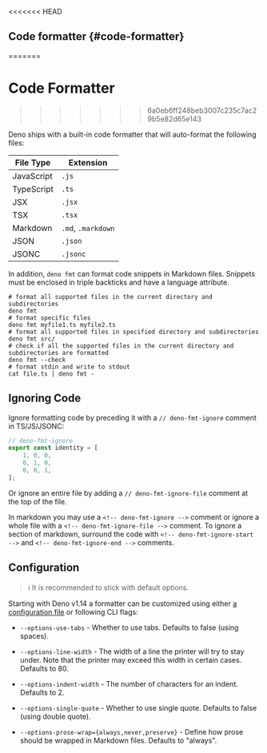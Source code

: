 <<<<<<< HEAD
## Code formatter {#code-formatter}
=======
# Code Formatter
>>>>>>> 6a0eb6ff248beb3007c235c7ac29b5e82d65e143

Deno ships with a built-in code formatter that will auto-format the following
files:

| File Type  | Extension          |
| ---------- | ------------------ |
| JavaScript | `.js`              |
| TypeScript | `.ts`              |
| JSX        | `.jsx`             |
| TSX        | `.tsx`             |
| Markdown   | `.md`, `.markdown` |
| JSON       | `.json`            |
| JSONC      | `.jsonc`           |

In addition, `deno fmt` can format code snippets in Markdown files. Snippets
must be enclosed in triple backticks and have a language attribute.

```shell
# format all supported files in the current directory and subdirectories
deno fmt
# format specific files
deno fmt myfile1.ts myfile2.ts
# format all supported files in specified directory and subdirectories
deno fmt src/
# check if all the supported files in the current directory and subdirectories are formatted
deno fmt --check
# format stdin and write to stdout
cat file.ts | deno fmt -
```

## Ignoring Code

Ignore formatting code by preceding it with a `// deno-fmt-ignore` comment in
TS/JS/JSONC:

```ts
// deno-fmt-ignore
export const identity = [
    1, 0, 0,
    0, 1, 0,
    0, 0, 1,
];
```

Or ignore an entire file by adding a `// deno-fmt-ignore-file` comment at the
top of the file.

In markdown you may use a `<!-- deno-fmt-ignore -->` comment or ignore a whole
file with a `<!-- deno-fmt-ignore-file -->` comment. To ignore a section of
markdown, surround the code with `<!-- deno-fmt-ignore-start -->` and
`<!-- deno-fmt-ignore-end -->` comments.

## Configuration

> ℹ️ It is recommended to stick with default options.

Starting with Deno v1.14 a formatter can be customized using either
[a configuration file](../getting_started/configuration_file.md) or following
CLI flags:

- `--options-use-tabs` - Whether to use tabs. Defaults to false (using spaces).

- `--options-line-width` - The width of a line the printer will try to stay
  under. Note that the printer may exceed this width in certain cases. Defaults
  to 80.

- `--options-indent-width` - The number of characters for an indent. Defaults
  to 2.

- `--options-single-quote` - Whether to use single quote. Defaults to false
  (using double quote).

- `--options-prose-wrap={always,never,preserve}` - Define how prose should be
  wrapped in Markdown files. Defaults to "always".
